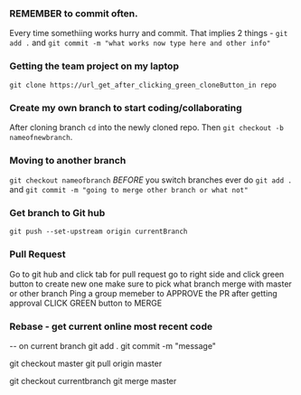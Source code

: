 ### REMEMBER to commit often.

Every time somethiing works hurry and commit. That implies 2 things - `git add .` and `git commit -m "what works now type here and other info"`

### Getting the team project on my laptop

`git clone https://url_get_after_clicking_green_cloneButton_in repo`

### Create my own branch to start coding/collaborating

After cloning branch `cd` into the newly cloned repo. Then `git checkout -b nameofnewbranch`.

### Moving to another branch

`git checkout nameofbranch`
_BEFORE_ you switch branches ever do `git add .` and `git commit -m "going to merge other branch or what not"`

### Get branch to Git hub

`git push --set-upstream origin currentBranch`

### Pull Request

Go to git hub and click tab for pull request
go to right side and click green button to create new one
make sure to pick what branch merge with master or other branch
Ping a group memeber to APPROVE the PR
after getting approval CLICK GREEN button to MERGE

### Rebase - get current online most recent code

-- on current branch
git add .
git commit -m "message"

git checkout master
git pull origin master

git checkout currentbranch
git merge master

